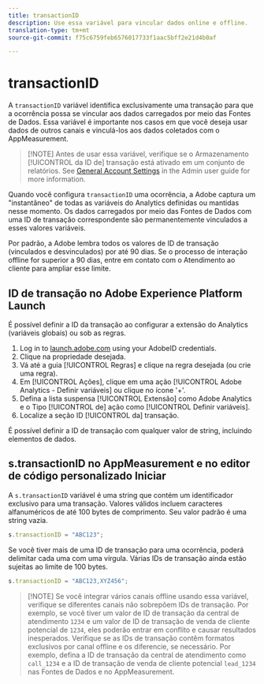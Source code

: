 ```yaml
---
title: transactionID
description: Use essa variável para vincular dados online e offline.
translation-type: tm+mt
source-git-commit: f75c6759feb6576017733f1aac5bff2e21d4b0af

---
```



# transactionID

A `transactionID` variável identifica exclusivamente uma transação para que a ocorrência possa se vincular aos dados carregados por meio das Fontes de Dados. Essa variável é importante nos casos em que você deseja usar dados de outros canais e vinculá-los aos dados coletados com o AppMeasurement.

> [!NOTE] Antes de usar essa variável, verifique se o Armazenamento [!UICONTROL da ID de] transação está ativado em um conjunto de relatórios. See [General Account Settings](/help/admin/admin/general-acct-settings-admin.md) in the Admin user guide for more information.

Quando você configura `transactionID` uma ocorrência, a Adobe captura um &quot;instantâneo&quot; de todas as variáveis do Analytics definidas ou mantidas nesse momento. Os dados carregados por meio das Fontes de Dados com uma ID de transação correspondente são permanentemente vinculados a esses valores variáveis.

Por padrão, a Adobe lembra todos os valores de ID de transação (vinculados e desvinculados) por até 90 dias. Se o processo de interação offline for superior a 90 dias, entre em contato com o Atendimento ao cliente para ampliar esse limite.

## ID de transação no Adobe Experience Platform Launch

É possível definir a ID da transação ao configurar a extensão do Analytics (variáveis globais) ou sob as regras.

1. Log in to [launch.adobe.com](https://launch.adobe.com) using your AdobeID credentials.
2. Clique na propriedade desejada.
3. Vá até a guia [!UICONTROL Regras] e clique na regra desejada (ou crie uma regra).
4. Em [!UICONTROL Ações], clique em uma ação [!UICONTROL Adobe Analytics - Definir variáveis] ou clique no ícone &#39;+&#39;.
5. Defina a lista suspensa [!UICONTROL Extensão] como Adobe Analytics e o Tipo [!UICONTROL de] ação como [!UICONTROL Definir variáveis].
6. Localize a seção ID [!UICONTROL da] transação.

É possível definir a ID de transação com qualquer valor de string, incluindo elementos de dados.

## s.transactionID no AppMeasurement e no editor de código personalizado Iniciar

A `s.transactionID` variável é uma string que contém um identificador exclusivo para uma transação. Valores válidos incluem caracteres alfanuméricos de até 100 bytes de comprimento. Seu valor padrão é uma string vazia.

```js
s.transactionID = "ABC123";
```

Se você tiver mais de uma ID de transação para uma ocorrência, poderá delimitar cada uma com uma vírgula. Várias IDs de transação ainda estão sujeitas ao limite de 100 bytes.

```js
s.transactionID = "ABC123,XYZ456";
```

> [!NOTE] Se você integrar vários canais offline usando essa variável, verifique se diferentes canais não sobrepõem IDs de transação. Por exemplo, se você tiver um valor de ID de transação da central de atendimento `1234` e um valor de ID de transação de venda de cliente potencial de `1234`, eles poderão entrar em conflito e causar resultados inesperados. Verifique se as IDs de transação contêm formatos exclusivos por canal offline e os diferencie, se necessário. Por exemplo, defina a ID de transação da central de atendimento como `call_1234` e a ID de transação de venda de cliente potencial `lead_1234` nas Fontes de Dados e no AppMeasurement.

